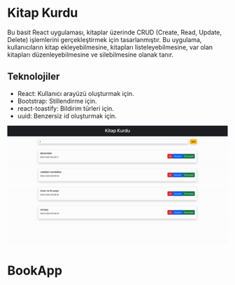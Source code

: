 <h1>Kitap Kurdu</h1>
Bu basit React uygulaması, kitaplar üzerinde CRUD (Create, Read, Update, Delete) işlemlerini gerçekleştirmek için tasarlanmıştır. Bu uygulama, kullanıcıların kitap ekleyebilmesine, kitapları listeleyebilmesine, var olan kitapları düzenleyebilmesine ve silebilmesine olanak tanır.

<h2>Teknolojiler</h2>

- React: Kullanıcı arayüzü oluşturmak için.
- Bootstrap: Stillendirme için.
- react-toastify: Bildirim türleri için.
- uuid: Benzersiz id oluşturmak için.

![](./public/crud.gif)
# BookApp
